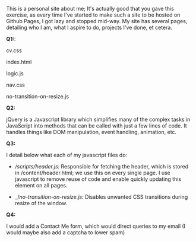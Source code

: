 This is a personal site about me; It's actually good that you gave this exercise, as every time I've started to make such a site to be hosted on Github Pages, I got lazy and stopped mid-way. My site has several pages, detailing who I am, what I aspire to do, projects I've done, et cetera.

**Q1:**:

cv.css

index.html

logic.js

nav.css

no-transition-on-resize.js

**Q2:**

jQuery is a Javascript library which simplifies many of the complex tasks in JavaScript into methods that can be called with just a few lines of code. It handles things like DOM manipulation, event handling, animation, etc.

**Q3:**

I detail below what each of my javascript files do:

* _/scripts/header.js:_ Responsible for fetching the header, which is stored in /content/header.html; we use this on every single page. I use javascript to remove reuse of code and enable quickly updating this element on all pages.

* _/_no-transition-on-resize.js:_ Disables unwanted CSS transitions during resize of the window.

**Q4:**

I would add a Contact Me form, which would direct queries to my email (I would maybe also add a captcha to lower spam)